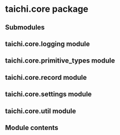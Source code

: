# taichi.core package

## Submodules

## taichi.core.logging module

## taichi.core.primitive_types module

## taichi.core.record module

## taichi.core.settings module

## taichi.core.util module

## Module contents
